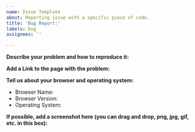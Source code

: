 ```yaml
---
name: Issue Template
about: Reporting issue with a specific piece of code.
title: 'Bug Report:'
labels: bug
assignees: ''

---
```


<!--
NOTE: If you're reporting a security issue, don't create a GitHub issue. Instead, email  daniel.ashcraft@ofashandfire.com. We will look into it immediately.
-->

**Describe your problem and how to reproduce it:**

**Add a Link to the page with the problem:**

**Tell us about your browser and operating system:**

- Browser Name:
- Browser Version:
- Operating System:

**If possible, add a screenshot here (you can drag and drop, png, jpg, gif, etc. in this box):**
